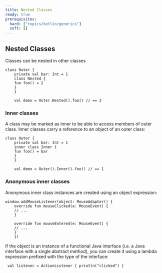 ```yaml
---
title: Nested Classes 
ready: true
prerequisites:
  hard: ["topics/kotlin/generics"]
  soft: []
---
```

## Nested Classes
Classes can be nested in other classes
````
class Outer {
    private val bar: Int = 1
    class Nested {
    fun foo() = 2
    }
    }

    val demo = Outer.Nested().foo() // == 2
````
### Inner classes
A class may be marked as inner to be able to access members of outer class. Inner classes carry a reference to an object of an outer class:
````
class Outer {
    private val bar: Int = 1
    inner class Inner {
    fun foo() = bar
    }
    }

    val demo = Outer().Inner().foo() // == 1 
````
### Anonymous inner classes
Anonymous inner class instances are created using an object expression:
````
window.addMouseListener(object: MouseAdapter() {
    override fun mouseClicked(e: MouseEvent) {
    // ...
    }

    override fun mouseEntered(e: MouseEvent) {
    // ...
    }
    }) 
````
If the object is an instance of a functional Java interface (i.e. a Java interface with a single abstract method), you can create it using a lambda expression prefixed with the type of the interface:
````
 val listener = ActionListener { println("clicked") }
````
